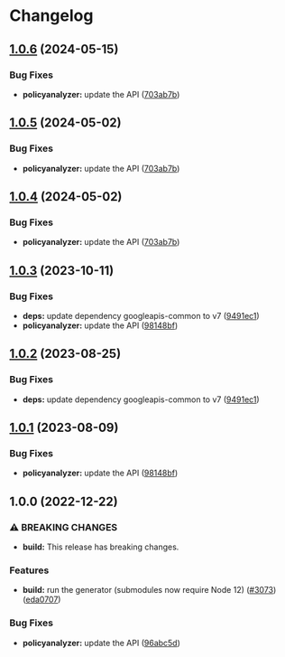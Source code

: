 # Changelog

## [1.0.6](https://github.com/a2425rdl/google-api-nodejs-client/compare/policyanalyzer-v1.0.5...policyanalyzer-v1.0.6) (2024-05-15)


### Bug Fixes

* **policyanalyzer:** update the API ([703ab7b](https://github.com/a2425rdl/google-api-nodejs-client/commit/703ab7bcbcd642386a483f5a70056a41b73f40ce))

## [1.0.5](https://github.com/googleapis/google-api-nodejs-client/compare/policyanalyzer-v1.0.4...policyanalyzer-v1.0.5) (2024-05-02)


### Bug Fixes

* **policyanalyzer:** update the API ([703ab7b](https://github.com/googleapis/google-api-nodejs-client/commit/703ab7bcbcd642386a483f5a70056a41b73f40ce))

## [1.0.4](https://github.com/googleapis/google-api-nodejs-client/compare/policyanalyzer-v1.0.3...policyanalyzer-v1.0.4) (2024-05-02)


### Bug Fixes

* **policyanalyzer:** update the API ([703ab7b](https://github.com/googleapis/google-api-nodejs-client/commit/703ab7bcbcd642386a483f5a70056a41b73f40ce))

## [1.0.3](https://github.com/googleapis/google-api-nodejs-client/compare/policyanalyzer-v1.0.2...policyanalyzer-v1.0.3) (2023-10-11)


### Bug Fixes

* **deps:** update dependency googleapis-common to v7 ([9491ec1](https://github.com/googleapis/google-api-nodejs-client/commit/9491ec1cdc3c413e7d73edcfcd59cf5c28a7c855))
* **policyanalyzer:** update the API ([98148bf](https://github.com/googleapis/google-api-nodejs-client/commit/98148bf5d9b84151fac1ff2a1928dde35e94e18c))

## [1.0.2](https://github.com/googleapis/google-api-nodejs-client/compare/policyanalyzer-v1.0.1...policyanalyzer-v1.0.2) (2023-08-25)


### Bug Fixes

* **deps:** update dependency googleapis-common to v7 ([9491ec1](https://github.com/googleapis/google-api-nodejs-client/commit/9491ec1cdc3c413e7d73edcfcd59cf5c28a7c855))

## [1.0.1](https://github.com/googleapis/google-api-nodejs-client/compare/policyanalyzer-v1.0.0...policyanalyzer-v1.0.1) (2023-08-09)


### Bug Fixes

* **policyanalyzer:** update the API ([98148bf](https://github.com/googleapis/google-api-nodejs-client/commit/98148bf5d9b84151fac1ff2a1928dde35e94e18c))

## 1.0.0 (2022-12-22)


### ⚠ BREAKING CHANGES

* **build:** This release has breaking changes.

### Features

* **build:** run the generator (submodules now require Node 12) ([#3073](https://github.com/googleapis/google-api-nodejs-client/issues/3073)) ([eda0707](https://github.com/googleapis/google-api-nodejs-client/commit/eda07079dadab46a80b6f9ede618f4f43030169e))


### Bug Fixes

* **policyanalyzer:** update the API ([96abc5d](https://github.com/googleapis/google-api-nodejs-client/commit/96abc5de009e8f9d9d1e496bde05b2466ab7c801))
